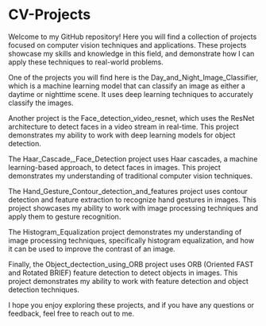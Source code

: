 # CV-Projects

Welcome to my GitHub repository! Here you will find a collection of projects focused on computer vision techniques and applications. These projects showcase my skills and knowledge in this field, and demonstrate how I can apply these techniques to real-world problems.

One of the projects you will find here is the Day_and_Night_Image_Classifier, which is a machine learning model that can classify an image as either a daytime or nighttime scene. It uses deep learning techniques to accurately classify the images.

Another project is the Face_detection_video_resnet, which uses the ResNet architecture to detect faces in a video stream in real-time. This project demonstrates my ability to work with deep learning models for object detection.

The Haar_Cascade,_Face_Detection project uses Haar cascades, a machine learning-based approach, to detect faces in images. This project demonstrates my understanding of traditional computer vision techniques.

The Hand_Gesture_Contour_detection_and_features project uses contour detection and feature extraction to recognize hand gestures in images. This project showcases my ability to work with image processing techniques and apply them to gesture recognition.

The Histogram_Equalization project demonstrates my understanding of image processing techniques, specifically histogram equalization, and how it can be used to improve the contrast of an image.

Finally, the Object_dectection_using_ORB project uses ORB (Oriented FAST and Rotated BRIEF) feature detection to detect objects in images. This project demonstrates my ability to work with feature detection and object detection techniques.

I hope you enjoy exploring these projects, and if you have any questions or feedback, feel free to reach out to me.
